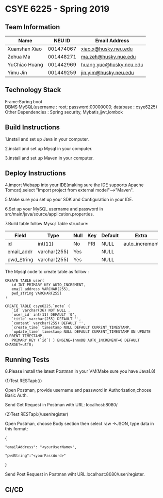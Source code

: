 # CSYE 6225 - Spring 2019

## Team Information

| Name | NEU ID | Email Address |
| --- | --- | --- |
|Xuanshan Xiao |001474067|xiao.x@husky.neu.edu |
|Zehua Ma |001448271 |ma.zeh@husky.nue.edu |
|YuChiao Huang |001442969 |huang.yuc@husky.neu.edu |
|Yimu Jin| 001449259 | jin.yim@husky.neu.edu |

## Technology Stack
Frame:Spring boot  
DBMS:MySQL(username : root; password:00000000; database : csye6225)
Other Dependencies : Spring security, Mybatis,jjwt,lombok

## Build Instructions
1.install and set up Java in your computer. 

2.install and set up Mysql in your computer.

3.install and set up Maven in your computer.

## Deploy Instructions
4.import Webapp into your IDE(making sure the IDE supports Apache Tomcat),select "Import project from external model"-->"Maven".

5.Make sure you set up your SDK and Configuration in your IDE.

6.Set up your MySQL username and password in src/main/java/source/application.properties.

7.Build table follow Mysql Table structure: 


|Field         | Type          | Null  | Key | Default  |    Extra     |
|--------------|---------------|-------|-----|----------|--------------|
|id            | int(11)       |   No  |PRI  |  NULL    |auto_increment|
|email_addr    | varchar(255)  |   Yes |     |  NULL    |              |
|pwd_String    | varchar(255)  |   Yes |     |  NULL    |              |
 
 The Mysql code to create table as follow :
 ```
 CREATE TABLE user(
    id INT PRIMARY KEY AUTO_INCREMENT,
    email_address VARCHAR(255),
    pwd_string VARCHAR(255)
)

CREATE TABLE csye6225.`note` ( 
	`id` varchar(36) NOT NULL ,  
	`user_id` int(11) DEFAULT '0',   
	`title` varchar(255) DEFAULT '',   
	`content` varchar(255) DEFAULT '',   
	`create_time` timestamp NULL DEFAULT CURRENT_TIMESTAMP,  
	`update_time` timestamp NULL DEFAULT CURRENT_TIMESTAMP ON UPDATE CURRENT_TIMESTAMP,   
	PRIMARY KEY (`id`) ) ENGINE=InnoDB AUTO_INCREMENT=6 DEFAULT CHARSET=utf8;
```

 
## Running Tests
8.Please install the latest Postman in your VM(Make sure you have Java1.8)

(1)Test RESTapi:(/) 

Open Postman, provide username and password in Authorization,choose Basic Auth.

Send Get Request in Postman with URL: localhost:8080/

(2)Test RESTapi:(/user/register)

Open Postman, choose Body section then select raw ->JSON, type data in this format:

{

	"emailAddress": "<yourUserName>",
	
	"pwdString":"<yourPassWord>"
	
}

 Send Post Request in Postman wiht URL:localhost:8080/user/register.
 
## CI/CD
